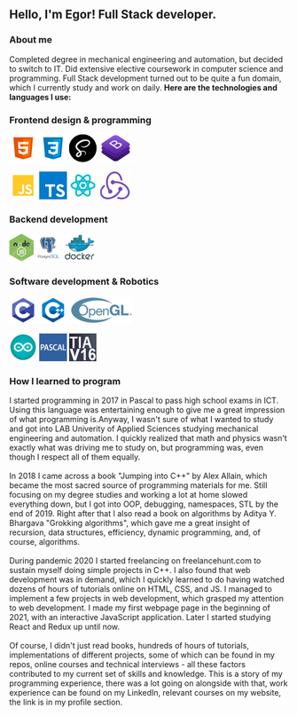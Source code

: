 ## Hello, I'm Egor! Full Stack developer.
### About me
Completed degree in mechanical engineering and automation, but decided to switch to IT. Did extensive elective coursework in computer science and programming.
Full Stack development turned out to be quite a fun domain, which I currently study and work on daily. **Here are the technologies and languages I use:**
### Frontend design & programming
![HTML5](images/html.png)
![CSS3](images/css.png)
![SASS](images/sass.png)
![Bootstrap](images/bootstrap.png)
>
![JavaScript](images/js.png)
![TypeSctipt](images/ts.png)
![React.js](images/react.png)
![Redux.js](images/redux.png)

### Backend development
![Node.js](images/node.png)
![PostgreSQL](images/sql.png)
![Docker](images/docker.png)

### Software development & Robotics
![C](images/c.png)
![C++](images/cpp.png)
![OpenGL](images/opengl.png)
>
![Arduino](images/arduino.png)
![Pascal](images/pascal.png)
![TIA Portal](images/tiaportal.png)

### How I learned to program
I started programming in 2017 in Pascal to pass high school exams in ICT. Using this language was entertaining enough to give me a great impression of what programming is.Anyway, I wasn't sure of what I wanted to study and got into LAB Univerity of Applied Sciences studying mechanical engineering and automation. I quickly realized that math and physics wasn't exactly what was driving me to study on, but programming was, even though I respect all of them equally.
<br/>
<br/>
In 2018 I came across a book "Jumping into C++" by Alex Allain, which became the most sacred source of programming materials for me. Still focusing on my degree studies and working a lot at home slowed everything down, but I got into OOP, debugging, namespaces, STL by the end of 2019.
Right after that I also read a book on algorithms by Aditya Y. Bhargava "Grokking algorithms", which gave me a great insight of recursion, data structures, efficiency, dynamic programming, and, of course, algorithms.
<br/>
<br/>
During pandemic 2020 I started freelancing on freelancehunt.com to sustain myself doing simple projects in C++. I also found that web development was in demand, which I quickly learned to do having watched dozens of hours of tutorials online on HTML, CSS, and JS. I managed to implement a few projects in web development, which grasped my attention to web development. I made my first webpage page in the beginning of 2021, with an interactive JavaScript application. Later I started studying React and Redux up until now.
<br/>
<br/>
Of course, I didn't just read books, hundreds of hours of tutorials, implementations of different projects, some of which can be found in my repos, online courses and technical interviews - all these factors contributed to my current set of skills and knowledge. This is a story of my programming experience, there was a lot going on alongside with that, work experience can be found on my LinkedIn, relevant courses on my website, the link is in my profile section.
